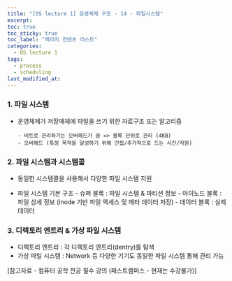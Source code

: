```yaml
---
title: "[OS lecture 1] 운영체제 구조 - 14 - 파일시스템"
excerpt:
toc: true
toc_sticky: true
toc_label: "페이지 컨텐츠 리스트"
categories:
  - OS lecture 1
tags:
  - process
  - scheduling
last_modified_at:
---
```


### **1. 파일 시스템**

- 운영체제가 저장매체에 파일을 쓰기 위한 자료구조 또는 알고리즘

      - 비트로 관리하기는 오버헤드가 큼 => 블록 단위로 관리 (4KB)
      - 오버헤드 (특정 목적을 달성하기 위해 간접/추가적으로 드는 시간/자원)

### **2. 파일 시스템과 시스템콜**

- 동일한 시스템콜을 사용해서 다양한 파일 시스템 지원

- 파일 시스템 기본 구조 - 슈퍼 블록 : 파일 시스템 & 파티션 정보 - 아이노드 블록 : 파일 상세 정보 (inode 기반 파일 엑세스 및 메타 데이터 저장) - 데이터 블록 : 실제 데이터

### **3. 디렉토리 엔트리 & 가상 파일 시스템**

- 디렉토리 엔트리 : 각 디렉토리 엔트리(dentry)를 탐색
- 가상 파일 시스템 : Network 등 다양한 기기도 동일한 파일 시스템 통해 관리 가능

[참고자료 - 컴퓨터 공학 전공 필수 강의 (패스트캠퍼스 - 현재는 수강불가)]
